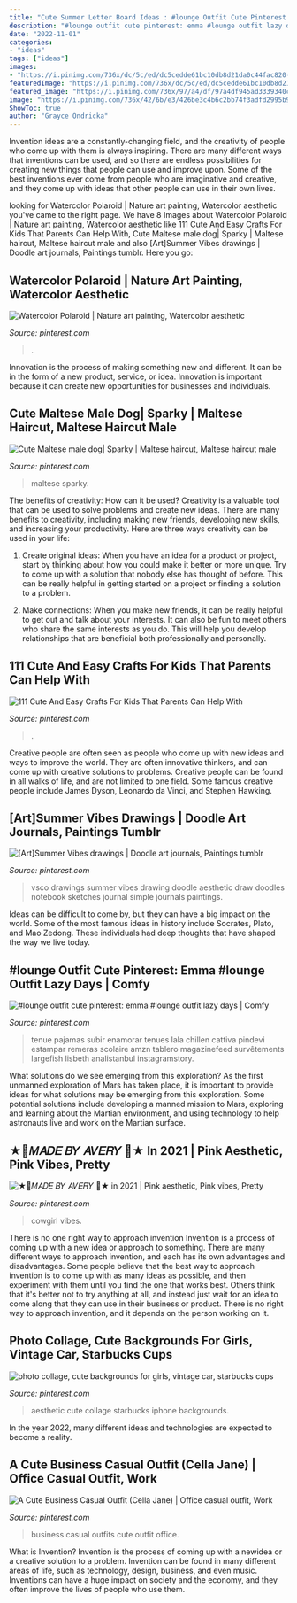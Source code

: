 ```yaml
---
title: "Cute Summer Letter Board Ideas : #lounge Outfit Cute Pinterest: Emma #lounge Outfit Lazy Days"
description: "#lounge outfit cute pinterest: emma #lounge outfit lazy days"
date: "2022-11-01"
categories:
- "ideas"
tags: ["ideas"]
images:
- "https://i.pinimg.com/736x/dc/5c/ed/dc5cedde61bc10db8d21da0c44fac820--haircuts-maltese.jpg"
featuredImage: "https://i.pinimg.com/736x/dc/5c/ed/dc5cedde61bc10db8d21da0c44fac820--haircuts-maltese.jpg"
featured_image: "https://i.pinimg.com/736x/97/a4/df/97a4df945ad3339340cb70122fa0b5fa.jpg"
image: "https://i.pinimg.com/736x/42/6b/e3/426be3c4b6c2bb74f3adfd2995b9937d.jpg"
ShowToc: true
author: "Grayce Ondricka"
---
```



Invention ideas are a constantly-changing field, and the creativity of people who come up with them is always inspiring. There are many different ways that inventions can be used, and so there are endless possibilities for creating new things that people can use and improve upon. Some of the best inventions ever come from people who are imaginative and creative, and they come up with ideas that other people can use in their own lives.

	

		
looking for Watercolor Polaroid | Nature art painting, Watercolor aesthetic you've came to the right page. We have 8 Images about Watercolor Polaroid | Nature art painting, Watercolor aesthetic like 111 Cute And Easy Crafts For Kids That Parents Can Help With, Cute Maltese male dog| Sparky | Maltese haircut, Maltese haircut male and also [Art]Summer Vibes drawings | Doodle art journals, Paintings tumblr. Here you go:
		
    
## Watercolor Polaroid | Nature Art Painting, Watercolor Aesthetic

<img loading=lazy src="https://i.pinimg.com/736x/ef/a7/d9/efa7d91394156aafc7ad652ea0073ee4.jpg" onerror="this.onerror=null;this.src='https://tse4.mm.bing.net/th?id=OIP.J8C4Z5emicSD3F7u8KQ6yAHaNJ&amp;pid=15.1';" alt="Watercolor Polaroid | Nature art painting, Watercolor aesthetic">

_Source: pinterest.com_

>. 

	

Innovation is the process of making something new and different. It can be in the form of a new product, service, or idea. Innovation is important because it can create new opportunities for businesses and individuals.

    
## Cute Maltese Male Dog| Sparky | Maltese Haircut, Maltese Haircut Male

<img loading=lazy src="https://i.pinimg.com/736x/dc/5c/ed/dc5cedde61bc10db8d21da0c44fac820--haircuts-maltese.jpg" onerror="this.onerror=null;this.src='https://tse4.mm.bing.net/th?id=OIP.iYlbP4Pa_L0by31chQPv8AHaNL&amp;pid=15.1';" alt="Cute Maltese male dog| Sparky | Maltese haircut, Maltese haircut male">

_Source: pinterest.com_

>maltese sparky. 

	

The benefits of creativity: How can it be used?
Creativity is a valuable tool that can be used to solve problems and create new ideas. There are many benefits to creativity, including making new friends, developing new skills, and increasing your productivity. Here are three ways creativity can be used in your life: 
1. Create original ideas: When you have an idea for a product or project, start by thinking about how you could make it better or more unique. Try to come up with a solution that nobody else has thought of before. This can be really helpful in getting started on a project or finding a solution to a problem.

2. Make connections: When you make new friends, it can be really helpful to get out and talk about your interests. It can also be fun to meet others who share the same interests as you do. This will help you develop relationships that are beneficial both professionally and personally.

    
## 111 Cute And Easy Crafts For Kids That Parents Can Help With

<img loading=lazy src="https://i.pinimg.com/736x/bc/2a/be/bc2abe9cb0d2f8c71a31ebfdfb77c3f0.jpg" onerror="this.onerror=null;this.src='https://tse3.mm.bing.net/th?id=OIP.Doxw_BvI4nRQqILxUxSYvwHaLA&amp;pid=15.1';" alt="111 Cute And Easy Crafts For Kids That Parents Can Help With">

_Source: pinterest.com_

>. 

	

Creative people are often seen as people who come up with new ideas and ways to improve the world. They are often innovative thinkers, and can come up with creative solutions to problems. Creative people can be found in all walks of life, and are not limited to one field. Some famous creative people include James Dyson, Leonardo da Vinci, and Stephen Hawking.

    
## [Art]Summer Vibes Drawings | Doodle Art Journals, Paintings Tumblr

<img loading=lazy src="https://i.pinimg.com/736x/42/6b/e3/426be3c4b6c2bb74f3adfd2995b9937d.jpg" onerror="this.onerror=null;this.src='https://tse2.mm.bing.net/th?id=OIP.IOnvInW5Ncctvl5zXdyJ2AAAAA&amp;pid=15.1';" alt="[Art]Summer Vibes drawings | Doodle art journals, Paintings tumblr">

_Source: pinterest.com_

>vsco drawings summer vibes drawing doodle aesthetic draw doodles notebook sketches journal simple journals paintings. 

	

Ideas can be difficult to come by, but they can have a big impact on the world. Some of the most famous ideas in history include Socrates, Plato, and Mao Zedong. These individuals had deep thoughts that have shaped the way we live today.

    
## #lounge Outfit Cute Pinterest: Emma #lounge Outfit Lazy Days | Comfy

<img loading=lazy src="https://i.pinimg.com/736x/e6/b9/91/e6b991e7b697417f6196b1aacae3d7fb.jpg" onerror="this.onerror=null;this.src='https://tse3.mm.bing.net/th?id=OIP.hqCNRvI7N19GHl1MrKatJAHaOq&amp;pid=15.1';" alt="#lounge outfit cute pinterest: emma #lounge outfit lazy days | Comfy">

_Source: pinterest.com_

>tenue pajamas subir enamorar tenues lala chillen cattiva pindevi estampar remeras scolaire amzn tablero magazinefeed survêtements largefish lisbeth analistanbul instagramstory. 

	

What solutions do we see emerging from this exploration?
As the first unmanned exploration of Mars has taken place, it is important to provide ideas for what solutions may be emerging from this exploration. Some potential solutions include developing a manned mission to Mars, exploring and learning about the Martian environment, and using technology to help astronauts live and work on the Martian surface.

    
## ★🌱𝑀𝐴𝐷𝐸 𝐵𝑌 𝐴𝑉𝐸𝑅𝑌 🌱★ In 2021 | Pink Aesthetic, Pink Vibes, Pretty

<img loading=lazy src="https://i.pinimg.com/736x/97/a4/df/97a4df945ad3339340cb70122fa0b5fa.jpg" onerror="this.onerror=null;this.src='https://tse4.mm.bing.net/th?id=OIP.Y4vlTxkPhIwLB1_6xvAnrAHaOb&amp;pid=15.1';" alt="★🌱𝑀𝐴𝐷𝐸 𝐵𝑌 𝐴𝑉𝐸𝑅𝑌 🌱★ in 2021 | Pink aesthetic, Pink vibes, Pretty">

_Source: pinterest.com_

>cowgirl vibes. 

	

There is no one right way to approach invention
Invention is a process of coming up with a new idea or approach to something. There are many different ways to approach invention, and each has its own advantages and disadvantages. Some people believe that the best way to approach invention is to come up with as many ideas as possible, and then experiment with them until you find the one that works best. Others think that it's better not to try anything at all, and instead just wait for an idea to come along that they can use in their business or product. There is no right way to approach invention, and it depends on the person working on it.

    
## Photo Collage, Cute Backgrounds For Girls, Vintage Car, Starbucks Cups

<img loading=lazy src="https://i.pinimg.com/736x/8e/99/c0/8e99c032c7881560e1edd6185c795b3c.jpg" onerror="this.onerror=null;this.src='https://tse3.mm.bing.net/th?id=OIP.pST_KZhpYSYFULT75A362AHaN2&amp;pid=15.1';" alt="photo collage, cute backgrounds for girls, vintage car, starbucks cups">

_Source: pinterest.com_

>aesthetic cute collage starbucks iphone backgrounds. 

	

In the year 2022, many different ideas and technologies are expected to become a reality.

    
## A Cute Business Casual Outfit (Cella Jane) | Office Casual Outfit, Work

<img loading=lazy src="https://i.pinimg.com/736x/0e/5c/f0/0e5cf0047d08c02378289fe823b47ad3.jpg" onerror="this.onerror=null;this.src='https://tse4.mm.bing.net/th?id=OIP.jmfIcVJDKKpsGEraMPh6BAHaLG&amp;pid=15.1';" alt="A Cute Business Casual Outfit (Cella Jane) | Office casual outfit, Work">

_Source: pinterest.com_

>business casual outfits cute outfit office. 

	

What is Invention?
Invention is the process of coming up with a newidea or a creative solution to a problem. Invention can be found in many different areas of life, such as technology, design, business, and even music. Inventions can have a huge impact on society and the economy, and they often improve the lives of people who use them.

